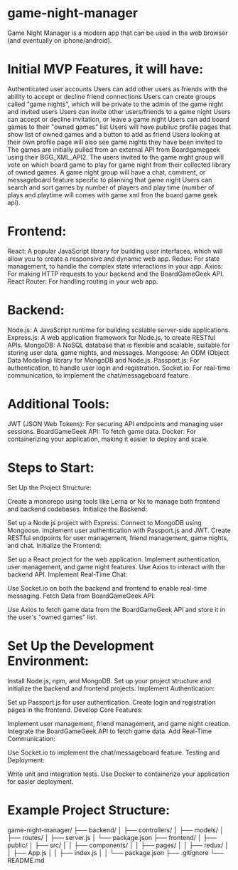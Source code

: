# game-night-manager

Game Night Manager is a modern app that can be used in the web browser (and eventually on iphone/android). 

# Initial MVP Features, it will have:
Authenticated user accounts
Users can add other users as friends with the ability to accept or decline friend connections
Users can create groups called "game nights", which will be private to the admin of the game night and invited users
Users can invite other users/friends to a game night
Users can accept or decline invitation, or leave a game night
Users can add board games to their "owned games" list
Users will have publiuc profile pages that show list of owned games and a button to add as friend
Users looking at their own profile page will also see game nights they have been invited to
The games are initially pulled from an external API from Boardgamegeek using their BGG_XML_API2. 
The users invited to the game night group will vote on which board game to play for game night from their collected library of owned games. 
A game night group will have a chat, comment, or messageboard feature specific to planning that game night
Users can search and sort games by number of players and play time (number of plays and playtime will comes with game xml fron the board game geek api).


# Frontend:
React: A popular JavaScript library for building user interfaces, which will allow you to create a responsive and dynamic web app.
Redux: For state management, to handle the complex state interactions in your app.
Axios: For making HTTP requests to your backend and the BoardGameGeek API.
React Router: For handling routing in your web app.

# Backend:
Node.js: A JavaScript runtime for building scalable server-side applications.
Express.js: A web application framework for Node.js, to create RESTful APIs.
MongoDB: A NoSQL database that is flexible and scalable, suitable for storing user data, game nights, and messages.
Mongoose: An ODM (Object Data Modeling) library for MongoDB and Node.js.
Passport.js: For authentication, to handle user login and registration.
Socket.io: For real-time communication, to implement the chat/messageboard feature.

# Additional Tools:
JWT (JSON Web Tokens): For securing API endpoints and managing user sessions.
BoardGameGeek API: To fetch game data.
Docker: For containerizing your application, making it easier to deploy and scale.

# Steps to Start:
Set Up the Project Structure:

Create a monorepo using tools like Lerna or Nx to manage both frontend and backend codebases.
Initialize the Backend:

Set up a Node.js project with Express.
Connect to MongoDB using Mongoose.
Implement user authentication with Passport.js and JWT.
Create RESTful endpoints for user management, friend management, game nights, and chat.
Initialize the Frontend:

Set up a React project for the web application.
Implement authentication, user management, and game night features.
Use Axios to interact with the backend API.
Implement Real-Time Chat:

Use Socket.io on both the backend and frontend to enable real-time messaging.
Fetch Data from BoardGameGeek API:

Use Axios to fetch game data from the BoardGameGeek API and store it in the user's "owned games" list.

# Set Up the Development Environment:

Install Node.js, npm, and MongoDB.
Set up your project structure and initialize the backend and frontend projects.
Implement Authentication:

Set up Passport.js for user authentication.
Create login and registration pages in the frontend.
Develop Core Features:

Implement user management, friend management, and game night creation.
Integrate the BoardGameGeek API to fetch game data.
Add Real-Time Communication:

Use Socket.io to implement the chat/messageboard feature.
Testing and Deployment:

Write unit and integration tests.
Use Docker to containerize your application for easier deployment.

# Example Project Structure:

game-night-manager/
├── backend/
│   ├── controllers/
│   ├── models/
│   ├── routes/
│   ├── server.js
│   └── package.json
├── frontend/
│   ├── public/
│   ├── src/
│   │   ├── components/
│   │   ├── pages/
│   │   ├── redux/
│   │   ├── App.js
│   │   ├── index.js
│   │   └── package.json
├── .gitignore
└── README.md